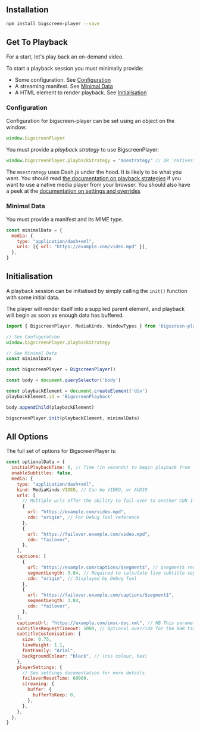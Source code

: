 ## Installation

```bash
npm install bigscreen-player --save
```

## Get To Playback

For a start, let's play back an on-demand video.

To start a playback session you must minimally provide:

- Some configuration. See [Configuration](#configuration)
- A streaming manifest. See [Minimal Data](#minimal-data)
- A HTML element to render playback. See [Initialisation](#initialisation)

### Configuration

Configuration for bigscreen-player can be set using an object on the window:

```javascript
window.bigscreenPlayer
```

You must provide a _playback strategy_ to use BigscreenPlayer:

```javascript
window.bigscreenPlayer.playbackStrategy = "msestrategy" // OR 'nativestrategy' OR 'basicstrategy'
```

The `msestrategy` uses Dash.js under the hood. It is likely to be what you want. You should read [the documentation on playback strategies](https://bbc.github.io/bigscreen-player/api/tutorial-01-playback-strategies.html) if you want to use a native media player from your browser. You should also have a peek at the [documentation on settings and overrides](https://bbc.github.io/bigscreen-player/api/tutorial-02-settings-and-overrides.html)

### Minimal Data

You must provide a manifest and its MIME type.

```javascript
const minimalData = {
  media: {
    type: "application/dash+xml",
    urls: [{ url: "https://example.com/video.mpd" }],
  },
}
```

## Initialisation

A playback session can be initialised by simply calling the `init()` function with some initial data.

The player will render itself into a supplied parent element, and playback will begin as soon as enough data has buffered.

```javascript
import { BigscreenPlayer, MediaKinds, WindowTypes } from 'bigscreen-player'

// See Configuration
window.bigscreenPlayer.playbackStrategy

// See Minimal Data
const minimalData

const bigscreenPlayer = BigscreenPlayer()

const body = document.querySelector('body')

const playbackElement = document.createElement('div')
playbackElement.id = 'BigscreenPlayback'

body.appendChild(playbackElement)

bigscreenPlayer.init(playbackElement, minimalData)
```

## All Options

The full set of options for BigscreenPlayer is:

```javascript
const optionalData = {
  initialPlaybackTime: 0, // Time (in seconds) to begin playback from
  enableSubtitles: false,
  media: {
    type: "application/dash+xml",
    kind: MediaKinds.VIDEO, // Can be VIDEO, or AUDIO
    urls: [
      // Multiple urls offer the ability to fail-over to another CDN if required
      {
        url: "https://example.com/video.mpd",
        cdn: "origin", // For Debug Tool reference
      },
      {
        url: "https://failover.example.com/video.mpd",
        cdn: "failover",
      },
    ],
    captions: [
      {
        url: "https://example.com/captions/$segment$", // $segment$ required for replacement for live subtitle segments
        segmentLength: 3.84, // Required to calculate live subtitle segment to fetch & live subtitle URL.
        cdn: "origin", // Displayed by Debug Tool
      },
      {
        url: "https://failover.example.com/captions/$segment$",
        segmentLength: 3.84,
        cdn: "failover",
      },
    ],
    captionsUrl: "https://example.com/imsc-doc.xml", // NB This parameter is being deprecated in favour of the captions array shown above.
    subtitlesRequestTimeout: 5000, // Optional override for the XHR timeout on sidecar loaded subtitles
    subtitleCustomisation: {
      size: 0.75,
      lineHeight: 1.1,
      fontFamily: "Arial",
      backgroundColour: "black", // (css colour, hex)
    },
    playerSettings: {
      // See settings documentation for more details
      failoverResetTime: 60000,
      streaming: {
        buffer: {
          bufferToKeep: 8,
        },
      },
    },
  },
}
```
